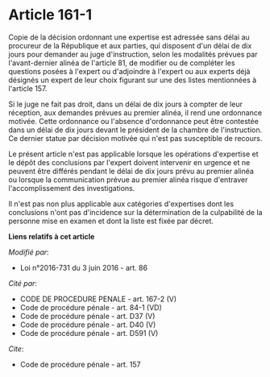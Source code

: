 # Article 161-1

Copie de la décision ordonnant une expertise est adressée sans délai au procureur de la République et aux parties, qui
disposent d'un délai de dix jours pour demander au juge d'instruction, selon les modalités prévues par l'avant-dernier alinéa
de l'article 81, de modifier ou de compléter les questions posées à l'expert ou d'adjoindre à l'expert ou aux experts déjà
désignés un expert de leur choix figurant sur une des listes mentionnées à l'article 157. 

Si le juge ne fait pas droit, dans un délai de dix jours à compter de leur réception, aux demandes prévues au premier alinéa,
il rend une ordonnance motivée. Cette ordonnance ou l'absence d'ordonnance peut être contestée dans un délai de dix jours
devant le président de la chambre de l'instruction. Ce dernier statue par décision motivée qui n'est pas susceptible de
recours. 

Le présent article n'est pas applicable lorsque les opérations d'expertise et le dépôt des conclusions par l'expert doivent
intervenir en urgence et ne peuvent être différés pendant le délai de dix jours prévu au premier alinéa ou lorsque la
communication prévue au premier alinéa risque d'entraver l'accomplissement des investigations. 

Il n'est pas non plus applicable aux catégories d'expertises dont les conclusions n'ont pas d'incidence sur la détermination
de la culpabilité de la personne mise en examen et dont la liste est fixée par décret.

**Liens relatifs à cet article**

_Modifié par_:

  - Loi n°2016-731 du 3 juin 2016 - art. 86

_Cité par_:

  - CODE DE PROCEDURE PENALE - art. 167-2 (V)
  - Code de procédure pénale - art. 84-1 (VD)
  - Code de procédure pénale - art. D37 (V)
  - Code de procédure pénale - art. D40 (V)
  - Code de procédure pénale - art. D591 (V)

_Cite_:

  - Code de procédure pénale - art. 157
